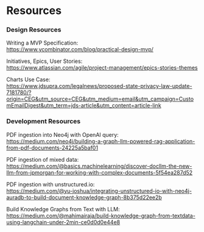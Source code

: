 # Resources

### Design Resources

Writing a MVP Specification:  
https://www.ycombinator.com/blog/practical-design-mvp/

Initiatives, Epics, User Stories:  
https://www.atlassian.com/agile/project-management/epics-stories-themes

Charts Use Case:  
https://www.jdsupra.com/legalnews/proposed-state-privacy-law-update-7181780/?origin=CEG&utm_source=CEG&utm_medium=email&utm_campaign=CustomEmailDigest&utm_term=jds-article&utm_content=article-link

### Development Resources

PDF ingestion into Neo4j with OpenAI query:  
https://medium.com/neo4j/building-a-graph-llm-powered-rag-application-from-pdf-documents-24225a5baf01

PDF ingestion of mixed data:  
https://medium.com/@basics.machinelearning/discover-docllm-the-new-llm-from-jpmorgan-for-working-with-complex-documents-5f54ea287d52

PDF ingestion with unstructured.io:  
https://medium.com/@yu-joshua/integrating-unstructured-io-with-neo4j-auradb-to-build-document-knowledge-graph-8b375d22ee2b

Build Knowledge Graphs from Text with LLM:
https://medium.com/@mahimairaja/build-knowledge-graph-from-textdata-using-langchain-under-2min-ce0d0d0e44e8
